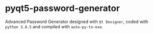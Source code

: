 # pyqt5-password-generator

Advanced Password Generator designed with `Qt Designer`, coded with `python 3.8.5` and compiled with `auto-py-to-exe`.
